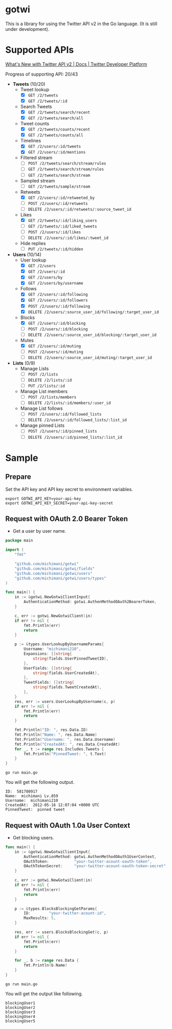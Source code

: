 gotwi
===

This is a library for using the Twitter API v2 in the Go language. (It is still under development).

# Supported APIs

[What's New with Twitter API v2 | Docs | Twitter Developer Platform](https://developer.twitter.com/en/docs/twitter-api/early-access)

Progress of supporting API: 20/43

- **Tweets** (10/20)
  - Tweet lookup
    - [x] `GET /2/tweets`
    - [x] `GET /2/tweets/:id`
  - Search Tweets
    - [x] `GET /2/tweets/search/recent`
    - [x] `GET /2/tweets/search/all`
  - Tweet counts
    - [x] `GET /2/tweets/counts/recent`
    - [x] `GET /2/tweets/counts/all`
  - Timelines
    - [x] `GET /2/users/:id/tweets`
    - [x] `GET /2/users/:id/mentions` 
  - Filtered stream
    - [ ] `POST /2/tweets/search/stream/rules`
    - [ ] `GET /2/tweets/search/stream/rules`
    - [ ] `GET /2/tweets/search/stream`
  - Sampled stream
    - [ ] `GET /2/tweets/sample/stream`
  - Retweets
    - [x] `GET /2/users/:id/retweeted_by`
    - [ ] `POST /2/users/:id/retweets`
    - [ ] `DELETE /2/users/:id/retweets/:source_tweet_id`
  - Likes
    - [x] `GET /2/tweets/:id/liking_users`
    - [ ] `GET /2/tweets/:id/liked_tweets`
    - [ ] `POST /2/users/:id/likes`
    - [ ] `DELETE /2/users/:id/likes/:tweet_id`
  - Hide replies
    - [ ] `PUT /2/tweets/:id/hidden`
- **Users** (10/14)
  - User lookup
    - [x] `GET /2/users`
    - [x] `GET /2/users/:id`
    - [x] `GET /2/users/by`
    - [x] `GET /2/users/by/username`
  - Follows
    - [x] `GET /2/users/:id/following`
    - [x] `GET /2/users/:id/followers`
    - [x] `POST /2/users/:id/following`
    - [x] `DELETE /2/users/:source_user_id/following/:target_user_id`
  - Blocks
    - [x] `GET /2/users/:id/blocking`
    - [ ] `POST /2/users/:id/blocking`
    - [ ] `DELETE /2/users/:source_user_id/blocking/:target_user_id`
  - Mutes
    - [x] `GET /2/users/:id/muting`
    - [ ] `POST /2/users/:id/muting`
    - [ ] `DELETE /2/users/:source_user_id/muting/:target_user_id`
- **Lists** (0/9)
  - Manage Lists
    - [ ] `POST /2/lists`
    - [ ] `DELETE /2/lists/:id`
    - [ ] `PUT /2/lists/:id`
  - Manage List members
    - [ ] `POST /2/lists/members`
    - [ ] `DELETE /2/lists/:id/members/:user_id`
  - Manage List follows
    - [ ] `POST /2/users/:id/followed_lists`
    - [ ] `DELETE /2/users/:id/followed_lists/:list_id`
  - Manage pinned Lists
    - [ ] `POST /2/users/:id/pinned_lists`
    - [ ] `DELETE /2/users/:id/pinned_lists/:list_id`

# Sample

## Prepare

Set the API key and API key secret to environment variables.

```
export GOTWI_API_KEY=your-api-key
export GOTWI_API_KEY_SECRET=your-api-key-secret
```

## Request with OAuth 2.0 Bearer Token

- Get a user by user name.

```go
package main

import (
	"fmt"

	"github.com/michimani/gotwi"
	"github.com/michimani/gotwi/fields"
	"github.com/michimani/gotwi/users"
	"github.com/michimani/gotwi/users/types"
)

func main() {
	in := &gotwi.NewGotwiClientInput{
		AuthenticationMethod: gotwi.AuthenMethodOAuth2BearerToken,
	}

	c, err := gotwi.NewGotwiClient(in)
	if err != nil {
		fmt.Println(err)
		return
	}

	p := &types.UserLookupByUsernameParams{
		Username: "michimani210",
		Expansions: []string{
			string(fields.UserPinnedTweetID),
		},
		UserFields: []string{
			string(fields.UserCreatedAt),
		},
		TweetFields: []string{
			string(fields.TweetCreatedAt),
		},
	}
	res, err := users.UserLookupByUsername(c, p)
	if err != nil {
		fmt.Println(err)
		return
	}

	fmt.Println("ID: ", res.Data.ID)
	fmt.Println("Name: ", res.Data.Name)
	fmt.Println("Username: ", res.Data.Username)
	fmt.Println("CreatedAt: ", res.Data.CreatedAt)
	for _, t := range res.Includes.Tweets {
		fmt.Println("PinnedTweet: ", t.Text)
	}
}
```

```
go run main.go
```

You will get the following output.

```
ID:  581780917
Name:  michimani Lv.859
Username:  michimani210
CreatedAt:  2012-05-16 12:07:04 +0000 UTC
PinnedTweet:  pinned tweet
```

## Request with OAuth 1.0a User Context

- Get blocking users.

```go
func main() {
	in := &gotwi.NewGotwiClientInput{
		AuthenticationMethod: gotwi.AuthenMethodOAuth1UserContext,
		OAuthToken:           "your-twitter-acount-oauth-token",
		OAuthTokenSecret:     "your-twitter-acount-oauth-token-secret",
	}

	c, err := gotwi.NewGotwiClient(in)
	if err != nil {
		fmt.Println(err)
		return
	}

	p := &types.BlocksBlockingGetParams{
		ID:        "your-twitter-acount-id",
		MaxResults: 5,
	}

	res, err := users.BlocksBlockingGet(c, p)
	if err != nil {
		fmt.Println(err)
		return
	}

	for _, b := range res.Data {
		fmt.Println(b.Name)
	}
}
```

```
go run main.go
```

You will get the output like following.

```
blockingUser1
blockingUser2
blockingUser3
blockingUser4
blockingUser5
```